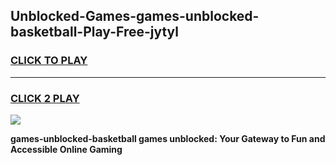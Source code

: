 
## Unblocked-Games-games-unblocked-basketball-Play-Free-jytyl
<h3>
<a href="https://premium76.site?title=games-unblocked-basketball&ref=17A">CLICK TO PLAY</a></h3>
<hr>

<h3>
<a href="https://premium76.site?title=games-unblocked-basketball&ref=17A">CLICK 2 PLAY</a>
  
</h3>

<a href="https://premium76.site?title=games-unblocked-basketball&ref=17A"><img src="https://clearcache.store/games.png"></a>


**games-unblocked-basketball games unblocked: Your Gateway to Fun and Accessible Online Gaming**
